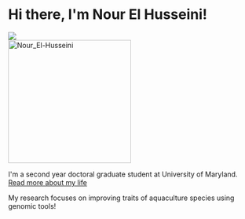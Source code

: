 # Hi there, I'm Nour El Husseini!

<img src="https://github.com/nelhusseini.github.io/images/Nour.jpg" style="display: block; margin: auto;" />


<img src="https://github.com/nelhusseini.github.io/blob/main/images/Nour.jpg" alt="Nour_El-Husseini" width="250"/>

I'm a second year doctoral graduate student at University of Maryland.  [Read more about my life](https://nelhusseini.github.io/about/)

My research focuses on improving traits of aquaculture species using genomic tools!
